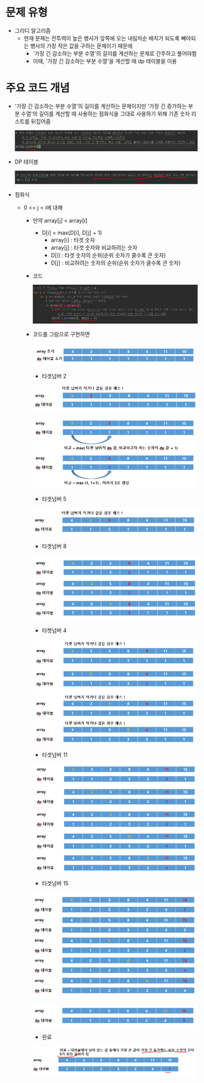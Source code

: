 # 문제 유형
- 그리디 알고리즘
  - 현재 문제는 전투력이 높은 병사가 앞쪽에 오는 내림차순 배치가 되도록 빼야되는 병사의 가장 작은 값을 구하는 문제이기 때문에
    - '가장 긴 감소하는 부분 수열'의 길이를 계산하는 문제로 간주하고 풀어야함 
    - 이때, '가장 긴 감소하는 부분 수열'을 계산할 때 dp 테이블을 이용 
  
# 주요 코드 개념 
- '가장 긴 감소하는 부분 수열'의 길이를 계산하는 문제이지만 '가장 긴 증가하는 부분 수열'의 길이를 계산할 때 사용하는 점화식을 그대로 사용하기 위해 기존 숫자 리스트를 뒤집어줌

  ![img_20.png](캡처이미지/img_20.png)

- DP 테이블

  ![img_19.png](캡처이미지/img_19.png)

- 점화식 
  - 0 <= j < i에 대해 
    - 만약 array[j] < array[i]
      - D[i] = max(D[i], D[j] + 1)
        - array[i] : 타겟 숫자
        - array[j] : 타겟 숫자와 비교하려는 숫자
        - D[i] : 타겟 숫자의 순위(순위 숫자가 클수록 큰 숫자)
        - D[j] : 비교하려는 숫자의 순위(순위 숫자가 클수록 큰 숫자)

    - 코드
    
        ![img_8.png](캡처이미지/img_8.png)
    
    - 코드를 그림으로 구현하면
      
        ![img_9.png](캡처이미지/img_9.png)
        
        - 타겟넘버 2
      
        ![img_10.png](캡처이미지/img_10.png)

        ![img_11.png](캡처이미지/img_11.png)

        - 타겟넘버 5
      
        ![img_12.png](캡처이미지/img_12.png)

        - 타겟넘버 8
      
        ![img_13.png](캡처이미지/img_13.png)
        
        - 타켓넘버 4
      
        ![img_14.png](캡처이미지/img_14.png)

        - 타겟넘버 11
      
        ![img_15.png](캡처이미지/img_15.png)

        - 타겟넘버 15
    
        ![img_16.png](캡처이미지/img_16.png)

        ![img_17.png](캡처이미지/img_17.png)

        - 완료
        
        ![img_18.png](캡처이미지/img_18.png)